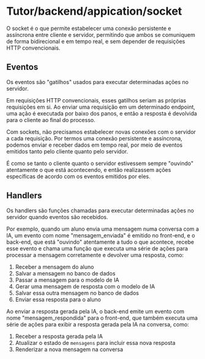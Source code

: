 # Tutor/backend/appication/socket
O socket é o que permite estabelecer uma conexão persistente e assíncrona entre cliente e servidor, permitindo que ambos se comuniquem de forma bidirecional e em tempo real, e sem depender de requisições HTTP convencionais.

## Eventos
Os eventos são "gatilhos" usados para executar determinadas ações no servidor.

Em requisições HTTP convencionais, esses gatilhos seriam as próprias requisições em si. Ao enviar uma requisição em um determinado endpoint, uma ação é executada por baixo dos panos, e então a resposta é devolvida para o cliente ao final do processo.

Com sockets, não precisamos estabelecer novas conexões com o servidor a cada requisição. Por termos uma conexão persistente e assíncrona, podemos enviar e receber dados em tempo real, por meio de eventos emitidos tanto pelo cliente quanto pelo servidor.

É como se tanto o cliente quanto o servidor estivessem sempre "ouvindo" atentamente o que está acontecendo, e então realizassem ações específicas de acordo com os eventos emitidos por eles.

## Handlers
Os handlers são funções chamadas para executar determinadas ações no servidor quando eventos são recebidos.

Por exemplo, quando um aluno envia uma mensagem numa conversa com a IA, um evento com nome "mensagem_enviada" é emitido no front-end, e o back-end, que está "ouvindo" atentamente a tudo o que acontece, recebe esse evento e chama uma função que executa uma série de ações para processar a mensagem corretamente e devolver uma resposta, como:
1. Receber a mensagem do aluno
2. Salvar a mensagem no banco de dados
3. Passar a mensagem para o modelo de IA
4. Gerar uma mensagem de resposta com o modelo de IA
5. Salvar essa outra mensagem no banco de dados
6. Enviar essa resposta para o aluno

Ao enviar a resposta gerada pela IA, o back-end emite um evento com nome "mensagem_respondida" para o front-end, que também executa uma série de ações para exibir a resposta gerada pela IA na conversa, como:
1. Receber a resposta gerada pela IA
2. Atualizar o estado de `mensagens` para incluir essa nova resposta
3. Renderizar a nova mensagem na conversa